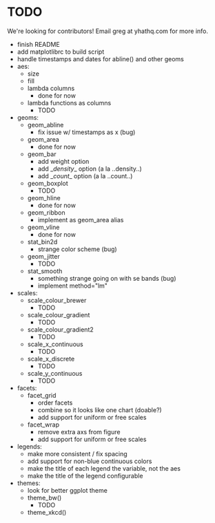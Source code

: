 # TODO
We're looking for contributors! Email greg at yhathq.com for more info.
- finish README
- add matplotlibrc to build script
- handle timestamps and dates for abline() and other geoms
- aes:
    - size
    - fill
    - lambda columns
        - done for now
    - lambda functions as columns
        - TODO
- geoms:
    - geom_abline
        - fix issue w/ timestamps as x (bug)
    - geom_area
        - done for now
    - geom_bar
        - add weight option
        - add \__density__ option (a la ..density..)
        - add \__count__ option (a la ..count..)
    - geom_boxplot
        - TODO
    - geom_hline
        - done for now
    - geom_ribbon
        - implement as geom_area alias
    - geom_vline
        - done for now
    - stat_bin2d
        - strange color scheme (bug)
    - geom_jitter
        - TODO
    - stat_smooth
        - something strange going on with se bands (bug)
        - implement method="lm"
- scales:
    - scale_colour_brewer
        - TODO
    - scale_colour_gradient
        - TODO
    - scale_colour_gradient2
        - TODO
    - scale_x_continuous
        - TODO
    - scale_x_discrete
        - TODO
    - scale_y_continuous
        - TODO
- facets:
    - facet_grid
        - order facets
        - combine so it looks like one chart (doable?)
        - add support for uniform or free scales
    - facet_wrap
        - remove extra axs from figure
        - add support for uniform or free scales
- legends:
    - make more consistent / fix spacing
    - add support for non-blue continuous colors
    - make the title of each legend the variable, not the aes
    - make the title of the legend configurable
- themes:
    - look for better ggplot theme
    - theme_bw()
        - TODO
    - theme_xkcd()



